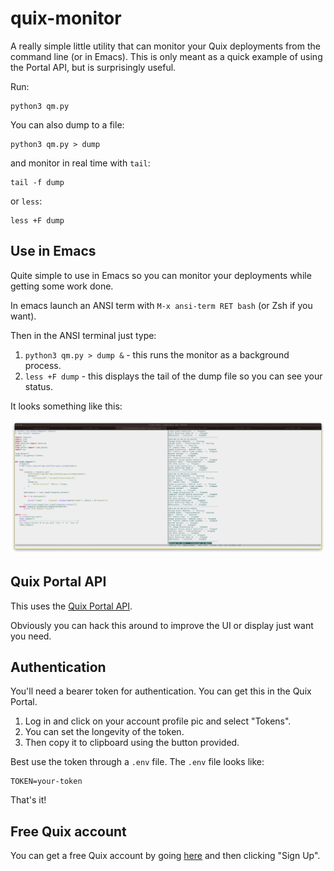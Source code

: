 # quix-monitor

A really simple little utility that can monitor your Quix deployments from the command line (or in Emacs). This is only meant as a quick example of using the Portal API, but is surprisingly useful.

Run:

``` shell
python3 qm.py
```

You can also dump to a file:

``` shell
python3 qm.py > dump
```

and monitor in real time with `tail`:

``` shell
tail -f dump
```

or `less`:

``` shell
less +F dump
```

## Use in Emacs

Quite simple to use in Emacs so you can monitor your deployments while getting some work done.

In emacs launch an ANSI term with `M-x ansi-term RET bash` (or Zsh if you want).

Then in the ANSI terminal just type:

1. `python3 qm.py > dump &` - this runs the monitor as a background process.
2. `less +F dump` - this displays the tail of the dump file so you can see your status.

It looks something like this:

![Quix Monitor in Emacs](./images/quix-monitor-emacs.png)


## Quix Portal API

This uses the [Quix Portal API](https://quix.io/docs/apis/portal-api.html).

Obviously you can hack this around to improve the UI or display just want you need.

## Authentication

You'll need a bearer token for authentication. You can get this in the Quix Portal. 

1. Log in and click on your account profile pic and select "Tokens". 
2. You can set the longevity of the token. 
3. Then copy it to clipboard using the button provided.

Best use the token through a `.env` file. The `.env` file looks like:

``` text
TOKEN=your-token
```

That's it!

## Free Quix account

You can get a free Quix account by going [here](https://quix.io) and then clicking "Sign Up".

